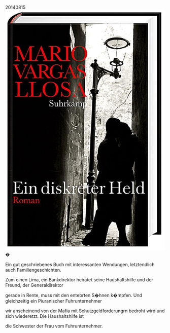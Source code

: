



20140815
![](../_bilder/20140815_llosa0.png)�   

  

Ein gut geschriebenes Buch mit interessanten Wendungen, letztendlich auch Familiengeschichten.  

Zum einen Lima, ein Bankdirektor heiratet seine Haushaltshilfe und der Freund, der Generaldirektor   

gerade in Rente, muss mit den entebrten S�hnen k�mpfen. Und gleichzeitig ein Piuranischer Fuhrunternehmer  

wir anscheinend von der Mafia mit Schutzgeldforderungrn bedroht wird und sich wiederetzt. Die Haushaltshilfe ist   

die Schwester der Frau vom Fuhrunternehmer. 